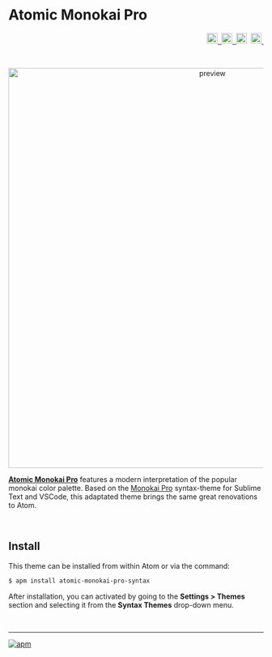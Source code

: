 # Atomic Monokai Pro  

<!-- Badges -->
<p align="right">
	<a href="https://atom.io/themes/atomic-design-ui">
		<img src="https://img.shields.io/apm/v/atomic-monokai-pro-syntax.svg?" height="21" title="Version">&nbsp;
	</a>
	<a href="https://opensource.org/licenses/MIT">
		<img src="https://img.shields.io/apm/l/atomic-monokai-pro-syntax.svg?" height="21" title="License">&nbsp;
	</a>
    <img src="https://img.shields.io/apm/dm/atomic-monokai-pro-syntax.svg?maxAge=2592000?" height="21" title="Downloads">&nbsp;
	<a href="https://atom.io/themes/atomic-monokai-pro-syntax">
		<img src="https://badges.frapsoft.com/os/v1/open-source.svg?v=103" height="21" title="Open Source">&nbsp;
	</a>
</p>

<br>  

<p align="center">
	<img src="https://user-images.githubusercontent.com/16360374/35130498-07363c66-fc76-11e7-99c9-9bd7844ab1be.png" alt="preview" width="790"/>
</p>  

[**Atomic Monokai Pro**](https://atom.io/themes/atomic-monokai-pro-syntax) features a modern interpretation of the popular monokai color palette. Based on the [Monokai Pro](https://www.monokai.pro/) syntax-theme for Sublime Text and VSCode, this adaptated theme brings the same great renovations to Atom.  

<br>  

## Install

This theme can be installed from within Atom or via the command: 
```sh
$ apm install atomic-monokai-pro-syntax 
```
After installation, you can activated by going to the **Settings > Themes** section and selecting it from the **Syntax Themes** drop-down menu.  

<br>

--------

[![apm](https://apm-badges.herokuapp.com/apm/atomic-monokai-pro-syntax.svg?theme=one-dark)](https://atom.io/themes/atomic-monokai-pro-syntax)
